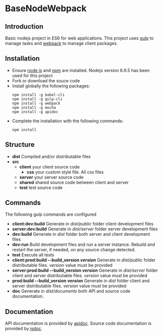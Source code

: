# BaseNodeWebpack

## Introduction
Basic nodejs project in ES6 for web applications.
This project uses [gulp](http://gulpjs.com) to manage tasks and [webpack](https://webpack.js.org) to manage client packages.

## Installation
 * Ensure [node js](https://nodejs.org) and [npm](https://www.npmjs.com/) are installed. Nodejs version 6.9.5 has been used for this project
 * Fork or download the souce code
 * Install globally the following packages:
    ```
    npm install -g babel-cli
	npm install -g gulp-cli
    npm install -g webpack
    npm install -g mocha
	npm install -g apidoc
    ```
 * Complete the installation with the following commands:
    ```
    npm install
    ```
## Structure
* **dist** Compiled and/or distributable files
* **src**
	* **client** your client source code
		* **css** your custom style file. All css files
	* **server** your server source code
	* **shared** shared source code between client and server
	* **test** test source code

## Commands

The following gulp commands are configured

* **client:dev:build**
	Generate in *dist/public* folder client development files
* **server:dev:build**
	Generate in *dist/server* folder server development files
* **dev:build**
	Generate in *dist* folder both server and client development files
* **dev:run**
	Build development files and run a server instance.
	Rebuild and restart the server, if needed, on any source change detected.
* **test**
	Execute all tests
* **client:prod:build --build_version *version***
	Generate in *dist/public* folder distributable files. *version* value must be provided
* **server:prod:build --build_version *version***
	Generate in *dist/server* folder client and server distributable files. *version* value must be provided
* **prod:build --build_version *version***
	Generate in *dist* folder client and server distributable files. *version* value must be provided
* **doc**
	Generate in *dist/documents* both API and source code documentation.

## Documentation

API documentation is provided by [apidoc](http://apidocjs.com/).
Source code documentation is provided by [jsdoc](http://usejsdoc.org/).